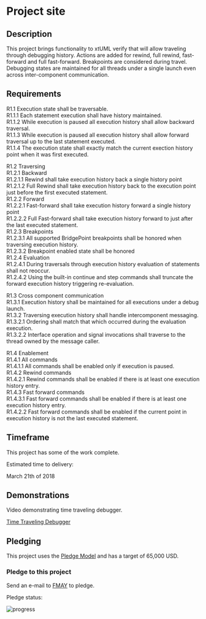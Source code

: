 # <Project Name> Project site

## Description

This project brings functionality to xtUML verify that will allow traveling through debugging history.  Actions are added for rewind, full rewind, fast-forward and full fast-forward.  Breakpoints are considered during travel.  Debugging states are maintained for all threads under a single launch even across inter-component communication.

## Requirements

R1.1 Execution state shall be traversable.   
R1.1.1 Each statement execution shall have history maintained.   
R1.1.2 While execution is paused all execution history shall allow backward traversal.   
R1.1.3 While execution is paused all execution history shall allow forward traversal up to the last statement executed.  
R1.1.4 The execution state shall exactly match the current exection history point when it was first executed.   

R1.2 Traversing   
R1.2.1 Backward   
R1.2.1.1 Rewind shall take execution history back a single history point  
R1.2.1.2 Full Rewind shall take execution history back to the execution point just before the first executed statement.  
R1.2.2 Forward  
R1.2.2.1 Fast-forward shall take execution history forward a single history point  
R1.2.2.2 Full Fast-forward shall take execution history forward to just after the last executed statement.  
R1.2.3 Breakpoints  
R1.2.3.1 All supported BridgePoint breakpoints shall be honored when traversing execution history.  
R1.2.3.2 Breakpoint enabled state shall be honored  
R1.2.4 Evaluation  
R1.2.4.1 During traversals through execution history evaluation of statements shall not reoccur.  
R1.2.4.2 Using the built-in continue and step commands shall truncate the forward execution history triggering re-evaluation.  

R1.3 Cross component communication   
R1.3.1 Execution history shall be maintained for all executions under a debug launch.   
R1.3.2 Traversing execution history shall handle intercomponent messaging.   
R1.3.2.1 Ordering shall match that which occurred during the evaluation execution.   
R1.3.2.2 Interface operation and signal invocations shall traverse to the thread owned by the message caller.  
  
R1.4 Enablement  
R1.4.1 All commands   
R1.4.1.1 All commands shall be enabled only if execution is paused.    
R1.4.2 Rewind commands    
R1.4.2.1 Rewind commands shall be enabled if there is at least one execution history entry.    
R1.4.3 Fast forward commands    
R1.4.3.1 Fast forward commands shall be enabled if there is at least one execution history entry.   
R1.4.2.2 Fast forward commands shall be enabled if the current point in execution history is not the last executed statement.    

## Timeframe  

This project has some of the work complete.   

Estimated time to delivery:  

March 21th of 2018  

## Demonstrations  
Video demonstrating time traveling debugger.  

<a id="Time Traveling Debugger"></a>[Time Traveling Debugger](https://youtu.be/7VRcZoqGDfM)  

## Pledging

This project uses the [Pledge Model](https://fmaysoftware.wordpress.com/pledging-model/) and has a target of 65,000 USD.  

### Pledge to this project
Send an e-mail to [FMAY](mailto:travis.london@gmail.com) to pledge.  

Pledge status:  

![progress](http://progressed.io/bar/0 "progress")
 
